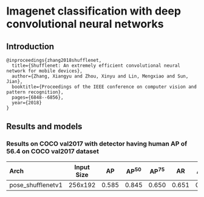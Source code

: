 # Imagenet classification with deep convolutional neural networks

## Introduction
```
@inproceedings{zhang2018shufflenet,
  title={Shufflenet: An extremely efficient convolutional neural network for mobile devices},
  author={Zhang, Xiangyu and Zhou, Xinyu and Lin, Mengxiao and Sun, Jian},
  booktitle={Proceedings of the IEEE conference on computer vision and pattern recognition},
  pages={6848--6856},
  year={2018}
}
```

## Results and models

### Results on COCO val2017 with detector having human AP of 56.4 on COCO val2017 dataset

| Arch | Input Size | AP | AP<sup>50</sup> | AP<sup>75</sup> | AR | AR<sup>50</sup> | ckpt | log |
| :----------------- | :-----------: | :------: | :------: | :------: | :------: | :------: |:------: |:------: |
| pose_shufflenetv1  | 256x192 | 0.585 | 0.845 | 0.650 | 0.651 | 0.894 | [ckpt](https://openmmlab.oss-cn-hangzhou.aliyuncs.com/mmpose/top_down/shufflenetv1/shufflenetv1_coco_256x192-353bc02c_20200727.pth) | [log](https://openmmlab.oss-cn-hangzhou.aliyuncs.com/mmpose/top_down/shufflenetv1/shufflenetv1_coco_256x192_20200727.log.json) |
